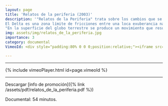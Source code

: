 ```yaml
---
layout: page
title: 'Relatos de la periferia (2003)'
description: '"Relatos de la Periferia" trata sobre los cambios que se están operando en el Delta del Plata, en Argentina, la segunda cuenca acuífera del planeta, sus formas de vida y sus personajes.
El Delta es una zona límite de fricciones entre una loca exuberancia natural y la más absoluta carencia; movimientos de belleza y destrucción que el escritor G. Bataille sintetizaba así:
"En la superficie del globo terrestre se produce un movimiento que resulta del recorrido de la energía. La actividad económica de los hombres se apropia de este movimiento y realiza sus posibilidades para ciertos fines. ¿No está dicha actividad falseada en las intenciones que se da, por una determinación que ignora, olvida y no puede cambiar?"'
img: assets/img/relatos_de_la_periferia.jpg
importance: 3
category: documental
VimeoId: <div style="padding:80% 0 0 0;position:relative;"><iframe src="https://player.vimeo.com/video/31934220?h=fcae8b5f33&amp;badge=0&amp;autopause=0&amp;player_id=0&amp;app_id=58479" frameborder="0" allow="autoplay; fullscreen; picture-in-picture" allowfullscreen style="position:absolute;top:0;left:0;width:100%;height:100%;" title="Tales from the Periphery - Relatos de la periferia"></iframe></div><script src="https://player.vimeo.com/api/player.js"></script>

---
```

<hr />
{% include vimeoPlayer.html id=page.vimeoId %}
<hr />

Descargar [info de promoción]({% link /assets/pdf/relatos_de_la_periferia.pdf %})

Documental: 54 minutos.



